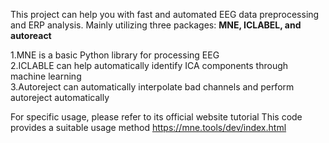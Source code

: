 This project can help you with fast and automated EEG data preprocessing and ERP analysis.
Mainly utilizing three packages: **MNE, ICLABEL, and autoreact**  

1.MNE is a basic Python library for processing EEG<br>
2.ICLABLE can help automatically identify ICA components through machine learning<br>
3.Autoreject can automatically interpolate bad channels and perform autoreject automatically<br>

For specific usage, please refer to its official website tutorial
This code provides a suitable usage method
https://mne.tools/dev/index.html

